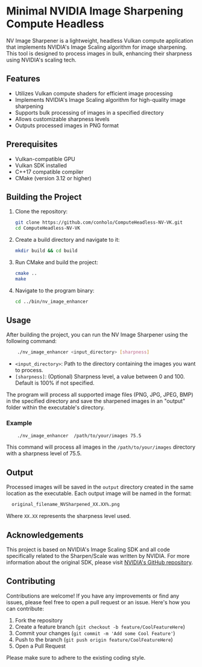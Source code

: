 # Minimal NVIDIA Image Sharpening Compute Headless

NV Image Sharpener is a lightweight, headless Vulkan compute application that implements NVIDIA's Image Scaling algorithm for image sharpening. This tool is designed to process images in bulk, enhancing their sharpness using NVIDIA's scaling tech.

## Features

- Utilizes Vulkan compute shaders for efficient image processing
- Implements NVIDIA's Image Scaling algorithm for high-quality image sharpening
- Supports bulk processing of images in a specified directory
- Allows customizable sharpness levels
- Outputs processed images in PNG format

## Prerequisites

- Vulkan-compatible GPU
- Vulkan SDK installed
- C++17 compatible compiler
- CMake (version 3.12 or higher)

## Building the Project

1. Clone the repository:
   ```bash
   git clone https://github.com/conholo/ComputeHeadless-NV-VK.git
   cd ComputeHeadless-NV-VK
   
2. Create a build directory and navigate to it:
   ```bash 
   mkdir build && cd build

3. Run CMake and build the project:
    ```bash
    cmake ..
    make
    ```
4. Navigate to the program binary: 
   ```bash
   cd ../bin/nv_image_enhancer
   ```

## Usage

After building the project, you can run the NV Image Sharpener using the following command:
   ```bash
       ./nv_image_enhancer <input_directory> [sharpness]
   ```
- `<input_directory>`: Path to the directory containing the images you want to process.
- `[sharpness]`: (Optional) Sharpness level, a value between 0 and 100. Default is 100% if not specified.

The program will process all supported image files (PNG, JPG, JPEG, BMP) in the specified directory and save the sharpened images in an "output" folder within the executable's directory.


### Example

   ```bash
       ./nv_image_enhancer  /path/to/your/images 75.5
   ```
This command will process all images in the `/path/to/your/images` directory with a sharpness level of 75.5.


## Output

Processed images will be saved in the `output` directory created in the same location as the executable. Each output image will be named in the format:
   ```bash
     original_filename_NVSharpened_XX.XX%.png
   ```
Where `XX.XX` represents the sharpness level used.


## Acknowledgements

This project is based on NVIDIA's Image Scaling SDK and all code specifically related to the Sharpen/Scale was written by NVIDIA. For more information about the original SDK, please visit [NVIDIA's GitHub repository](https://github.com/NVIDIAGameWorks/NVIDIAImageScaling).

## Contributing

Contributions are welcome! If you have any improvements or find any issues, please feel free to open a pull request or an issue. Here's how you can contribute:

1. Fork the repository
2. Create a feature branch (`git checkout -b feature/CoolFeatureHere`)
3. Commit your changes (`git commit -m 'Add some Cool Feature'`)
4. Push to the branch (`git push origin feature/CoolFeatureHere`)
5. Open a Pull Request

Please make sure to adhere to the existing coding style.